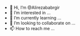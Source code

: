 - 👋 Hi, I’m @Alirezababrgir
- 👀 I’m interested in ...
- 🌱 I’m currently learning ...
- 💞️ I’m looking to collaborate on ...
- 📫 How to reach me ...

<!---
Alirezababrgir/Alirezababrgir is a ✨ special ✨ repository because its `README.md` (this file) appears on your GitHub profile.
You can click the Preview link to take a look at your changes.
--->
